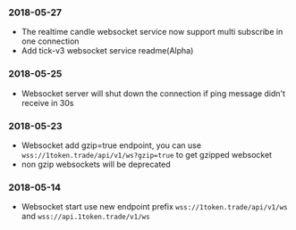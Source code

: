 ### 2018-05-27
* The realtime candle websocket service now support multi subscribe in one connection
* Add tick-v3 websocket service readme(Alpha)

### 2018-05-25
* Websocket server will shut down the connection if ping message didn't receive in 30s

### 2018-05-23

* Websocket add gzip=true endpoint, you can use ```wss://1token.trade/api/v1/ws?gzip=true``` to get gzipped websocket
* non gzip websockets will be deprecated

### 2018-05-14

* Websocket start use new endpoint prefix ```wss://1token.trade/api/v1/ws``` and ```wss://api.1token.trade/v1/ws```
